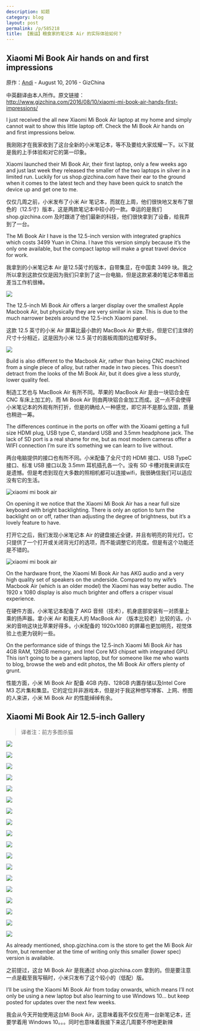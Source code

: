 ```yaml
---
description: 如题
category: blog
layout: post
permalink: /p/585218
title: 【搬运】粮食家的笔记本 Air 的实际体验如何？
---
```

## Xiaomi Mi Book Air hands on and first impressions

原作：[Andi](http://www.iamandisykes.com/) - August 10, 2016 - GizChina

中英翻译由本人所作。原文链接： <http://www.gizchina.com/2016/08/10/xiaomi-mi-book-air-hands-first-impressions/>

I just received the all new Xiaomi Mi Book Air laptop at my home and simply cannot wait to show this little laptop off. Check the Mi Book Air hands on and first impressions below.

我刚刚才在我家收到了这台全新的小米笔记本，等不及要给大家炫耀一下。以下就是我的上手体验和对它的第一印象。

Xiaomi launched their Mi Book Air, their first laptop, only a few weeks ago and just last week they released the smaller of the two laptops in silver in a limited run. Luckily for us shop.gizchina.com have their ear to the ground when it comes to the latest tech and they have been quick to snatch the device up and get one to me.

仅仅几周之前，小米发布了小米 Air 笔记本，而就在上周，他们很快地又发布了银色的（12.5寸）版本，这是两款笔记本中较小的一款。幸运的是我们 shop.gizchina.com 及时跟进了他们最新的科技，他们很快拿到了设备，给我弄到了一台。

The Mi Book Air I have is the 12.5-inch version with integrated graphics which costs 3499 Yuan in China. I have this version simply because it’s the only one available, but the compact laptop will make a great travel device for work.

我拿到的小米笔记本 Air 是12.5英寸的版本，自带集显，在中国卖 3499 块。我之所以拿到这款仅仅是因为我们只拿到了这一台电脑，但是这款紧凑的笔记本带着出差当工作机很棒。

![](https://o0stweauh.qnssl.com/DSC00744.png)

The 12.5-inch Mi Book Air offers a larger display over the smallest Apple Macbook Air, but physically they are very similar in size. This is due to the much narrower bezels around the 12.5-inch Xiaomi panel.

这款 12.5 英寸的小米 Air 屏幕比最小款的 MacBook Air 要大些，但是它们主体的尺寸十分相近，这是因为小米 12.5 英寸的面板周围的边框窄好多。

![](https://o0stweauh.qnssl.com/DSC00749.png) 

Build is also different to the Macbook Air, rather than being CNC machined from a single piece of alloy, but rather made in two pieces. This doesn’t detract from the looks of the Mi Book Air, but it does give a less sturdy, lower quality feel.

制造工艺也与 MacBook Air 有所不同。苹果的 MacBook Air 是由一块铝合金在 CNC 车床上加工的，而 Mi Book Air 则由两块铝合金加工而成。这一点不会使得小米笔记本的外观有所打折，但是的确给人一种感觉，即它并不是那么坚固，质量也稍逊一筹。

The differences continue in the ports on offer with the Xioami getting a full size HDMI plug, USB type C, standard USB and 3.5mm headphone jack. The lack of SD port is a real shame for me, but as most modern cameras offer a WIFI connection I’m sure it’s something we can learn to live without.

两台电脑提供的接口也有所不同。小米配备了全尺寸的 HDMI 接口、USB TypeC 接口、标准 USB 接口以及 3.5mm 耳机插孔各一个。没有 SD 卡槽对我来讲实在是遗憾。但是考虑到现在大多数的照相机都可以连接wifi，我很确信我们可以适应没有它的生活。

![xiaomi mi book air](https://o0stweauh.qnssl.com/DSC00747.png)

On opening it we notice that the Xiaomi Mi Book Air has a near full size keyboard with bright backlighting. There is only an option to turn the backlight on or off, rather than adjusting the degree of brightness, but it’s a lovely feature to have.

打开它之后，我们发现小米笔记本 Air 的键盘接近全键，并且有明亮的背光灯。它只提供了一个打开或关闭背光灯的选项，而不能调整它的亮度。但是有这个功能还是不错的。

![xiaomi mi book air](https://o0stweauh.qnssl.com/DSC00741.png)

On the hardware front, the Xiaomi Mi Book Air has AKG audio and a very high quality set of speakers on the underside. Compared to my wife’s Macbook Air (which is an older model) the Xiaomi has way better audio. The 1920 x 1080 display is also much brighter and offers a crisper visual experience.

在硬件方面，小米笔记本配备了 AKG 音频（技术），机身底部安装有一对质量上乘的扬声器。拿小米 Air 和我夫人的 MacBook Air （版本比较老）比较的话，小米的音响这块比苹果好得多。小米配备的 1920x1080 的屏幕也更加明亮，视觉体验上也更为锐利一些。

On the performance side of things the 12.5-inch Xiaomi Mi Book Air has 4GB RAM, 128GB memory, and Intel Core M3 chipset with integrated GPU. This isn’t going to be a gamers laptop, but for someone like me who wants to blog, browse the web and edit photos, the Mi Book Air offers plenty of grunt.

性能方面，小米 Mi Book Air 配备 4GB 内存、128GB 内置存储以及Intel Core M3 芯片集和集显。它的定位并非游戏本，但是对于我这种想写博客、上网、修图的人来讲，小米 Mi Book Air 的性能绰绰有余。

## Xiaomi Mi Book Air 12.5-inch Gallery

> 译者注：前方多图杀猫

![](https://o0stweauh.qnssl.com/DSC00757.png)

![](https://o0stweauh.qnssl.com/DSC00754.png)

![](https://o0stweauh.qnssl.com/DSC00753.png)

![](https://o0stweauh.qnssl.com/DSC00748.png)

![](https://o0stweauh.qnssl.com/DSC00743.png)

![](https://o0stweauh.qnssl.com/DSC00738.png)

![](https://o0stweauh.qnssl.com/DSC00734.png)

![](https://o0stweauh.qnssl.com/DSC00737.png)

![](https://o0stweauh.qnssl.com/DSC00733.png)

![](https://o0stweauh.qnssl.com/DSC00732.png)

![](https://o0stweauh.qnssl.com/DSC00731.png)

![](https://o0stweauh.qnssl.com/DSC00729.png)

![](https://o0stweauh.qnssl.com/DSC00728.png)

![](https://o0stweauh.qnssl.com/DSC00727.png)

![](https://o0stweauh.qnssl.com/DSC00726.png)

![](https://o0stweauh.qnssl.com/DSC00724.png)

![](https://o0stweauh.qnssl.com/DSC00725.png)

![](https://o0stweauh.qnssl.com/DSC00723.png)

As already mentioned, shop.gizchina.com is the store to get the Mi Book Air from, but remember at the time of writing only this smaller (lower spec) version is available.

之前提过，这台 Mi Book Air 是我通过 shop.gizchina.com 拿到的。但是要注意一点是截至我写稿时，小米只发布了这个较小的（低配）版。

I’ll be using the Xiaomi Mi Book Air from today onwards, which means I’ll not only be using a new laptop but also learning to use Windows 10… but keep posted for updates over the next few weeks.

我会从今天开始使用这台Mi Book Air，这意味着我不仅仅在用一台新笔记本，还要学着用 Windows 10。。。同时也意味着我接下来这几周要不停地更新辣